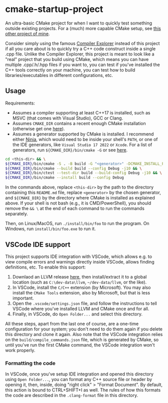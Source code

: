 # cmake-startup-project

An ultra-basic CMake project for when I want to quickly test something outside existing projects. For a (much) more capable CMake setup, see [this other project of mine](https://github.com/adentinger/CMakeBestPractices).

Consider simply using the famous [Compiler Explorer](https://godbolt.org/) instead of this project if all you care about is to quickly try a C++ code construct inside a single .cpp file. Unlike the Compiler Explorer, this project is meant to look like a "real" project that you build using CMake, which means you can have multiple .cpp/.h/.hpp files if you want to, you can test if you've installed the C++ tools correctly on your machine, you can test how to build libraries/executables in different configurations, etc.

## Usage

Requirements:
- Assumes a compiler supporting at least C++17 is installed, such as MSVC (that comes with Visual Studio), GCC or Clang.
- Assumes `CMAKE_DIR` contains a recent enough CMake installation (otherwise get one [here](https://cmake.org/download/)).
- Assumes a generator supported by CMake is installed. I recommend either [Ninja](https://github.com/ninja-build/ninja), which would need to be inside your shell's `PATH`, or one of the IDE generators, like `Visual Studio 17 2022` or `Xcode`. For a list of generators, run `${CMAKE_DIR}/bin/cmake -G` or see [here](https://cmake.org/cmake/help/latest/manual/cmake-generators.7.html).

```bash
cd <this-dir> && \
${CMAKE_DIR}/bin/cmake -S . -B build -G "<generator>" -DCMAKE_INSTALL_PREFIX:STRING="<this-dir>/install" -DCMAKE_BUILD_TYPE:STRING=Debug -DCMAKE_EXPORT_COMPILE_COMMANDS:BOOL=TRUE && \
${CMAKE_DIR}/bin/cmake --build build --config Debug -j10 && \
${CMAKE_DIR}/bin/ctest --test-dir build --build-config Debug -j10 && \
${CMAKE_DIR}/bin/cmake --install build --config Debug
```

In the commands above, replace `<this-dir>` by the path to the directory containing this `README.md` file, replace `<generator>` by the chosen generator, and `${CMAKE_DIR}` by the directory where CMake is installed as explained above. If your shell is not bash (e.g., it is CMD/PowerShell), you should remove the `&& \` at the end of each command to run the commands separately.

Then, on Linux/MacOS, run `./install/bin/foo` to run the program. On Windows, run `install/bin/foo.exe` to run it.

## VSCode IDE support

This project supports IDE integration with VSCode, which allows e.g. to view compile errors and warnings directly inside VSCode, allows finding definitions, etc. To enable this support:

1. Downlaod an LLVM release [here](https://github.com/llvm/llvm-project/releases), then install/extract it to a global location (such as `C:\dev-data\llvm`, `~/dev-data/llvm`, or the like).
2. In VSCode, install the `C/C++` extension (by Microsoft). You may also install the `CMake Tools` extension, also by Microsoft, but that is less important.
3. Open the `.vscode/settings.json` file, and follow the instructions to tell VSCode where you've installed LLVM and CMake once and for all.
4. Finally, in VSCode, do `Open Folder...` and select this directory.

All these steps, apart from the last one of course, are a one-time configuration for your system; you don't need to do them again if you delete this directory and clone it again. Also note that the VSCode integration relies on the `build/compile_commands.json` file, which is generated by CMake, so until you've run the first CMake command, the VSCode integration won't work properly.

### Formatting the code

In VSCode, once you've setup IDE integration and opened this directory using `Open Folder...`, you can format any C++ source file or header by opening it, then, inside, doing "right click" > "Format Document". By default, this action is bound to CTRL+SHIFT+I as well. The rules of how this formats the code are described in the `.clang-format` file in this directory.
